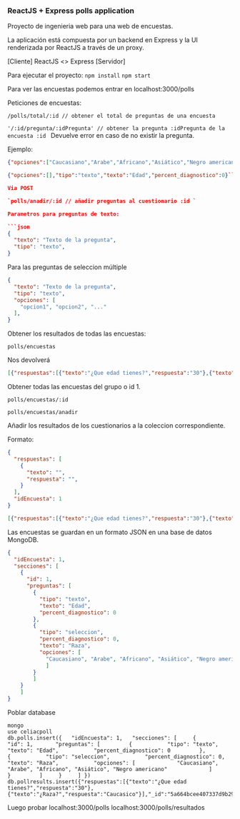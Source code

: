 
### ReactJS + Express polls application

Proyecto de ingenieria web para una web de encuestas.

La aplicación está compuesta por un backend en Express y la UI renderizada por ReactJS a través de un proxy. 

[Cliente] ReactJS <> Express [Servidor]

Para ejecutar el proyecto:
`npm install`
`npm start`

Para ver las encuestas podemos entrar en localhost:3000/polls

Peticiones de encuestas:

`/polls/total/:id // obtener el total de preguntas de una encuesta`

`'/:id/pregunta/:idPregunta' // obtener la pregunta :idPregunta de la encuesta :id ` Devuelve error en caso de no existir la pregunta. 

Ejemplo:

```json
{"opciones":["Caucasiano","Arabe","Africano","Asiático","Negro americano"],"tipo":"seleccion","percent_diagnostico":0,"texto":"Raza"}
```

```json
{"opciones":[],"tipo":"texto","texto":"Edad","percent_diagnostico":0}```` 

Via POST

`polls/anadir/:id // añadir preguntas al cuestionario :id `

Parametros para preguntas de texto:

```json
{
  "texto": "Texto de la pregunta",
  "tipo": "texto",
}
```
Para las preguntas de seleccion múltiple


```json
{
  "texto": "Texto de la pregunta",
  "tipo": "texto",
  "opciones": [
    "opcion1", "opcion2", "..."
  ],
}
```

Obtener los resultados de todas las encuestas:

`polls/encuestas`

Nos devolverá

```json
[{"respuestas":[{"texto":"¿Que edad tienes?","respuesta":"30"},{"texto":"¿Raza?","respuesta":"Caucasico"}],"_id":"5a664bcee407337d9b29158b","idEncuesta":1}]
```

Obtener todas las encuestas del grupo o id 1. 

`polls/encuestas/:id`

`polls/encuestas/anadir`

Añadir los resultados de los cuestionarios a la coleccion correspondiente.

Formato:

```json
{
  "respuestas": [
    {
      "texto": "",
      "respuesta": "",
    }
  ],
  "idEncuesta": 1
}
```

```json
[{"respuestas":[{"texto":"¿Que edad tienes?","respuesta":"30"},{"texto":"¿Raza?","respuesta":"Caucasico"}],"_id":"5a664bcee407337d9b29158b","idEncuesta":1}]
```




Las encuestas se guardan en un formato JSON en una base de datos MongoDB. 

```json
{
  "idEncuesta": 1,
  "secciones": [
    {
      "id": 1,
      "preguntas": [
        {
          "tipo": "texto",
          "texto": "Edad",
          "percent_diagnostico": 0
        },
        {
          "tipo": "seleccion",
          "percent_diagnostico": 0, 
          "texto": "Raza",
          "opciones": [
            "Caucasiano", "Arabe", "Africano", "Asiático", "Negro americano"
            ]
        }
        ]
    }
    ]
}
```


Poblar database

```
mongo
use celiacpoll
db.polls.insert({   "idEncuesta": 1,   "secciones": [     {       "id": 1,       "preguntas": [         {           "tipo": "texto",           "texto": "Edad",           "percent_diagnostico": 0         },         {           "tipo": "seleccion",           "percent_diagnostico": 0,            "texto": "Raza",           "opciones": [             "Caucasiano", "Arabe", "Africano", "Asiático", "Negro americano"             ]         }         ]     }     ] })
db.pollresults.insert({"respuestas":[{"texto":"¿Que edad tienes?","respuesta":"30"},{"texto":"¿Raza?","respuesta":"Caucasico"}],"_id":"5a664bcee407337d9b29158b","idEncuesta":1})
```
Luego probar
localhost:3000/polls
localhost:3000/polls/resultados